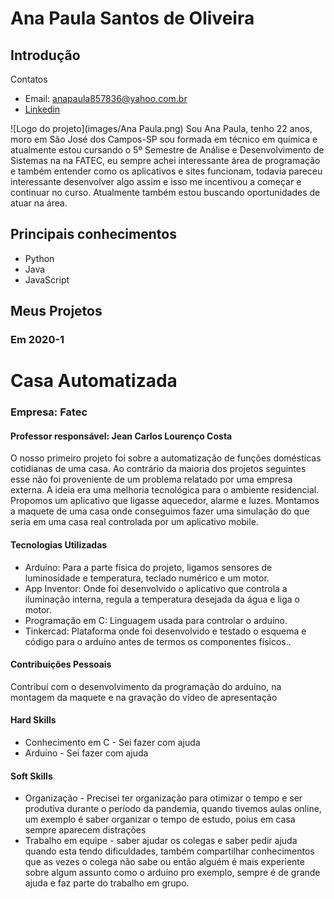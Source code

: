 # Ana Paula Santos de Oliveira

## Introdução

Contatos
- Email: anapaula857836@yahoo.com.br
- [Linkedin](https://www.linkedin.com/in/ana-paula-santos-de-oliveira-237a401ab/)

![Logo do projeto](images/Ana Paula.png)
Sou Ana Paula, tenho 22 anos, moro em São José dos Campos-SP sou formada em técnico em química e atualmente estou cursando o 5º Semestre de Análise e Desenvolvimento de Sistemas na na FATEC, eu sempre achei interessante área de programação e também entender como os aplicativos e sites funcionam, todavia pareceu interessante desenvolver algo assim e isso me incentivou a começar e continuar no curso. Atualmente também estou buscando oportunidades de atuar na área.

## Principais conhecimentos
- Python
- Java
- JavaScript

## Meus Projetos

### Em 2020-1
# Casa Automatizada
### Empresa: Fatec
#### Professor responsável: Jean Carlos Lourenço Costa
O nosso primeiro projeto foi sobre a automatização de funções domésticas cotidianas de uma casa. Ao contrário da maioria dos projetos seguintes esse não foi proveniente de um problema relatado por uma empresa externa.
A ideia era uma melhoria tecnológica para o ambiente residencial. Propomos um aplicativo que ligasse aquecedor, alarme e luzes. Montamos a maquete de uma casa onde conseguimos fazer uma simulação do que seria em uma casa real controlada por um aplicativo mobile.

#### Tecnologias Utilizadas
- Arduíno: Para a parte física do projeto, ligamos sensores de luminosidade e temperatura, teclado numérico e um motor.
- App Inventor: Onde foi desenvolvido o aplicativo que controla a iluminação interna, regula a temperatura desejada da água e liga o motor.
- Programação em C: Linguagem usada para controlar o arduíno.
- Tinkercad: Plataforma onde foi desenvolvido e testado o esquema e código para o arduíno antes de termos os componentes físicos..

#### Contribuições Pessoais
Contribuí com o desenvolvimento da programação do arduíno, na montagem da maquete e na gravação do vídeo de apresentação

#### Hard Skills
- Conhecimento em C - Sei fazer com ajuda
- Arduíno - Sei fazer com ajuda

#### Soft Skills
- Organização - Precisei ter organização para otimizar o tempo e ser produtiva durante o período da pandemia, quando tivemos aulas online, um exemplo é saber organizar o tempo de estudo, poius em casa sempre aparecem distrações
- Trabalho em equipe - saber ajudar os colegas e saber pedir ajuda quando esta tendo dificuldades, também compartilhar conhecimentos que as vezes o colega não sabe ou então alguém é mais experiente sobre algum assunto como o arduíno pro exemplo, sempre é de grande ajuda e faz parte do trabalho em grupo.



